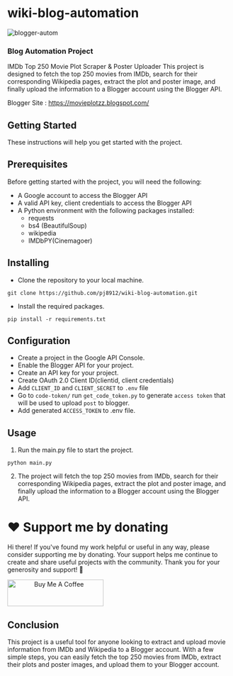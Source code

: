# wiki-blog-automation


![blogger-autom](https://user-images.githubusercontent.com/59218902/220018801-24f25cc9-2a56-4fe8-957c-179355a42fbb.png)


### Blog Automation Project

IMDb Top 250 Movie Plot Scraper & Poster Uploader
This project is designed to fetch the top 250 movies from IMDb, search for their corresponding Wikipedia pages, extract the plot and poster image, and finally upload the information to a Blogger account using the Blogger API.

Blogger Site :  https://movieplotzz.blogspot.com/

## Getting Started
These instructions will help you get started with the project.

## Prerequisites

Before getting started with the project, you will need the following:

- A Google account to access the Blogger API
- A valid API key, client credentials to access the Blogger API
- A Python environment with the following packages installed:
    - requests
    - bs4 (BeautifulSoup)
    - wikipedia
    - IMDbPY(Cinemagoer)



## Installing

- Clone the repository to your local machine.
```
git clone https://github.com/pj8912/wiki-blog-automation.git

```

- Install the required packages.


```
pip install -r requirements.txt

```


## Configuration

- Create a project in the Google API Console.
- Enable the Blogger API for your project.
- Create an API key for your project.
- Create OAuth 2.0 Client ID(clientid, client credentials)
- Add `CLIENT_ID` and `CLIENT_SECRET` to `.env` file
- Go to `code-token/` run `get_code_token.py` to generate `access token` that will be used to upload `post` to blogger.
- Add generated `ACCESS_TOKEN` to .env file.

## Usage

1. Run the main.py file to start the project.
 
```
python main.py

```


2. The project will fetch the top 250 movies from IMDb, search for their corresponding Wikipedia pages, extract the plot and poster image, and finally upload the information to a Blogger account using the Blogger API.

# :heart: Support me by donating

Hi there! If you've found my work helpful or useful in any way, please consider supporting me by donating. Your support helps me continue to create and share useful projects with the community. Thank you for your generosity and support! :handshake:


<a href="https://www.buymeacoffee.com/gjohnpinto" target="_blank" align="center"><img src="https://cdn.buymeacoffee.com/buttons/v2/default-yellow.png" alt="Buy Me A Coffee" style="height: 60px !important;width: 217px !important;" ></a>


## Conclusion


This project is a useful tool for anyone looking to extract and upload movie information from IMDb and Wikipedia to a Blogger account. With a few simple steps, you can easily fetch the top 250 movies from IMDb, extract their plots and poster images, and upload them to your Blogger account.

